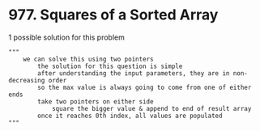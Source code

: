 # 977. Squares of a Sorted Array

1 possible solution for this problem  


```
"""
    we can solve this using two pointers
        the solution for this question is simple
        after understanding the input parameters, they are in non-decreasing order
        so the max value is always going to come from one of either ends
        take two pointers on either side
            square the bigger value & append to end of result array
        once it reaches 0th index, all values are populated
"""
```

